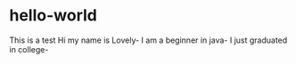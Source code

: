 # hello-world
This is a test
Hi my name is Lovely-
I am a beginner in java-
I just graduated in college-
